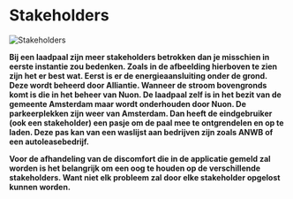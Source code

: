 # Stakeholders

![Stakeholders](https://lh6.googleusercontent.com/LlGj0jZKmHPrFhXVwLgWBthpnxgr-yYalBhX3NTGne9Ok-EZhu2OxjoNeU1IHdPtm3ADrD3gz20eggcTiQap81I_UWYSRRI3i_9xZAsmu-m6MgdcS5hWvJtiJDQKtpW8PIQ6AM7r)

**Bij een laadpaal zijn meer stakeholders betrokken dan je misschien in eerste instantie zou bedenken. Zoals in de afbeelding hierboven te zien zijn het er best wat. Eerst is er de energieaansluiting onder de grond. Deze wordt beheerd door Alliantie. Wanneer de stroom bovengronds komt is die in het beheer van Nuon. De laadpaal zelf is in het bezit van de gemeente Amsterdam maar wordt onderhouden door Nuon. De parkeerplekken zijn weer van Amsterdam. Dan heeft de eindgebruiker \(ook een stakeholder\) een pasje om de paal mee te ontgrendelen en op te laden. Deze pas kan van een waslijst aan bedrijven zijn zoals ANWB of een autoleasebedrijf.**   


**Voor de afhandeling van de discomfort die in de applicatie gemeld zal worden is het belangrijk om een oog te houden op de verschillende stakeholders. Want niet elk probleem zal door elke stakeholder opgelost kunnen worden.**  


